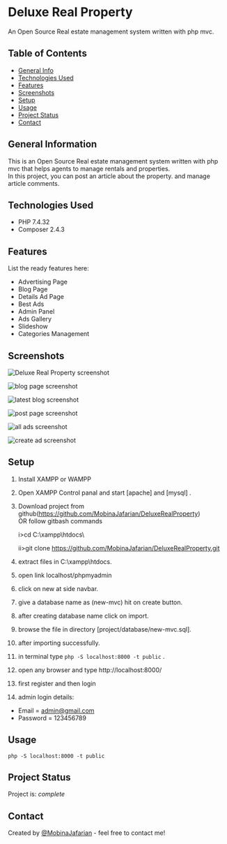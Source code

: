 # Deluxe Real Property

An Open Source Real estate management system written with php mvc.

## Table of Contents
* [General Info](#general-information)
* [Technologies Used](#technologies-used)
* [Features](#features)
* [Screenshots](#screenshots)
* [Setup](#setup)
* [Usage](#usage)
* [Project Status](#project-status)
* [Contact](#contact)
<!-- * [License](#license) -->


## General Information

This is an Open Source Real estate management system written with php mvc that helps agents to manage rentals and properties.<br>
In this project, you can post an article about the property. and manage article comments.

## Technologies Used
- PHP 7.4.32
- Composer 2.4.3


## Features
List the ready features here:
- Advertising Page
- Blog Page
- Details Ad Page
- Best Ads
- Admin Panel
- Ads Gallery
- Slideshow
- Categories Management 

## Screenshots
![Deluxe Real Property screenshot](public/images/screenshots/Screenshot-Deluxe%20Real%20Property.png)

![blog page screenshot](public/images/screenshots/Screenshot-Blog%20Page.png)

![latest blog screenshot](public/images/screenshots/Screenshot-Deluxe%20Latest%20Blog.png)

![post page screenshot](public/images/screenshots/Screenshot-Admin%20Post.png)

![all ads screenshot](public/images/screenshots/ScreenshotAdmin_ads.png)

![create ad screenshot](public/images/screenshots/Screenshot-admin_ads.png)



## Setup
1. Install XAMPP or WAMPP

2. Open XAMPP Control panal and start [apache] and [mysql] .

3. Download project from github(https://github.com/MobinaJafarian/DeluxeRealProperty)  
    OR follow gitbash commands
    
    i>cd C:\\xampp\htdocs\
    
    ii>git clone https://github.com/MobinaJafarian/DeluxeRealProperty.git
    
4. extract files in C:\\xampp\htdocs\.

5. open link localhost/phpmyadmin

6. click on new at side navbar.

7. give a database name as (new-mvc) hit on create button.

8. after creating database name click on import.

9. browse the file in directory
[project/database/new-mvc.sql].

10. after importing successfully.

11. in terminal type `php -S localhost:8000 -t public` .

12. open any browser and type http://localhost:8000/

13. first register and then login

14. admin login details: 
- Email = admin@gmail.com 
- Password = 123456789


## Usage

`php -S localhost:8000 -t public`


## Project Status
Project is: _complete_




## Contact
Created by [@MobinaJafarian](https://github.com/MobinaJafarian) - feel free to contact me!


<!-- Optional -->
<!-- ## License -->
<!-- This project is open source and available under the [... License](). -->
